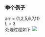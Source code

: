 ### 举个例子
arr = {1,2,5,6,7,11}    
L = 3  
处理过程如下
![](https://pic.zaqbest.com/i/2022/06/10/62a2ac2bf2173.jpg)